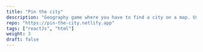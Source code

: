 ```yaml
---
title: "Pin the city"
description: "Geography game where you have to find a city on a map. User score is computed with the distance from the answer."
repo: "https://pin-the-city.netlify.app"
tags: ["reactJs", "html"]
weight: 3
draft: false
---
```


